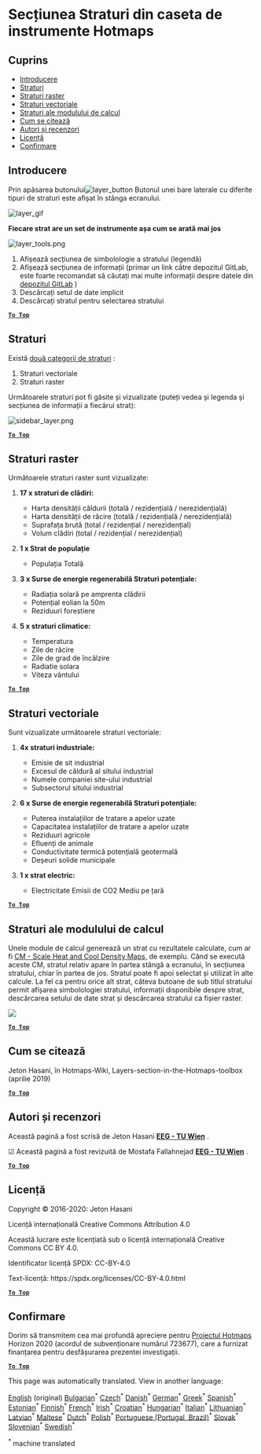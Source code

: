 <h1><a class="anchor" id="layers-section-in-the-hotmaps-toolbox" href="#layers-section-in-the-hotmaps-toolbox"><i class="fa fa-link"></i></a>Secțiunea Straturi din caseta de instrumente Hotmaps</h1><h2><a class="anchor" id="table-of-contents" href="#table-of-contents"><i class="fa fa-link"></i></a> Cuprins</h2><ul><li> <a href="#introduction">Introducere</a></li><li> <a href="#layers">Straturi</a></li><li> <a href="#raster-layers">Straturi raster</a></li><li> <a href="#vector-layers">Straturi vectoriale</a></li><li> <a href="#calculation-module-layers">Straturi ale modulului de calcul</a></li><li> <a href="#how-to-cite">Cum se citează</a></li><li> <a href="#authors-and-reviewers">Autori și recenzori</a></li><li> <a href="#license">Licență</a></li><li> <a href="#acknowledgement">Confirmare</a></li></ul><h2><a class="anchor" id="introduction" href="#introduction"><i class="fa fa-link"></i></a> Introducere</h2><p> Prin apăsarea butonului<img alt="layer_button" src="../images/general_tool_functionalities_and_structure/layers_button.PNG"/> Butonul unei bare laterale cu diferite tipuri de straturi este afișat în stânga ecranului.</p><p><img alt="layer_gif" src="../images/general_tool_functionalities_and_structure/layers.gif"/></p><p> <strong>Fiecare strat are un set de instrumente așa cum se arată mai jos</strong></p><p><img alt="layer_tools.png" src="../images/general_tool_functionalities_and_structure/layers_tools.png"/></p><ol><li> Afișează secțiunea de simbolologie a stratului (legendă)</li><li> Afișează secțiunea de informații (primar un link către depozitul GitLab, este foarte recomandat să căutați mai multe informații despre datele din <a href="https://gitlab.com/hotmaps">depozitul GitLab</a> )</li><li> Descărcați setul de date implicit</li><li> Descărcați stratul pentru selectarea stratului</li></ol><p> <a href="#table-of-contents"><strong><code>To Top</code></strong></a></p><h2><a class="anchor" id="layers" href="#layers"><i class="fa fa-link"></i></a> Straturi</h2><p> Există <a href="https://www.gislounge.com/geodatabases-explored-vector-and-raster-data">două categorii de straturi</a> :</p><ol><li> Straturi vectoriale</li><li> Straturi raster</li></ol><p> Următoarele straturi pot fi găsite și vizualizate (puteți vedea și legenda și secțiunea de informații a fiecărui strat):</p><p><img alt="sidebar_layer.png" src="../images/general_tool_functionalities_and_structure/all_layers.png"/></p><p> <a href="#table-of-contents"><strong><code>To Top</code></strong></a></p><h2><a class="anchor" id="raster-layers" href="#raster-layers"><i class="fa fa-link"></i></a> Straturi raster</h2><p> Următoarele straturi raster sunt vizualizate:</p><ol><li><p> <strong>17 x straturi de clădiri:</strong></p><ul><li> Harta densității căldurii (totală / rezidențială / nerezidențială)</li><li> Harta densității de răcire (totală / rezidențială / nerezidențială)</li><li> Suprafața brută (total / rezidențial / nerezidențial)</li><li> Volum clădiri (total / rezidențial / nerezidențial)</li></ul></li><li><p> <strong>1 x Strat de populație</strong></p><ul><li> Populația Totală</li></ul></li><li><p> <strong>3 x Surse de energie regenerabilă Straturi potențiale:</strong></p><ul><li> Radiația solară pe amprenta clădirii</li><li> Potențial eolian la 50m</li><li> Reziduuri forestiere</li></ul></li><li><p> <strong>5 x straturi climatice:</strong></p><ul><li> Temperatura</li><li> Zile de răcire</li><li> Zile de grad de încălzire</li><li> Radiatie solara</li><li> Viteza vântului</li></ul></li></ol><p> <a href="#table-of-contents"><strong><code>To Top</code></strong></a></p><h2><a class="anchor" id="vector-layers" href="#vector-layers"><i class="fa fa-link"></i></a> Straturi vectoriale</h2><p> Sunt vizualizate următoarele straturi vectoriale:</p><ol><li><p> <strong>4x straturi industriale:</strong></p><ul><li> Emisie de sit industrial</li><li> Excesul de căldură al sitului industrial</li><li> Numele companiei site-ului industrial</li><li> Subsectorul sitului industrial</li></ul></li><li><p> <strong>6 x Surse de energie regenerabilă Straturi potențiale:</strong></p><ul><li> Puterea instalațiilor de tratare a apelor uzate</li><li> Capacitatea instalațiilor de tratare a apelor uzate</li><li> Reziduuri agricole</li><li> Efluenți de animale</li><li> Conductivitate termică potențială geotermală</li><li> Deșeuri solide municipale</li></ul></li><li><p> <strong>1 x strat electric:</strong></p><ul><li> Electricitate Emisii de CO2 Mediu pe țară</li></ul></li></ol><p> <a href="#table-of-contents"><strong><code>To Top</code></strong></a></p><h2><a class="anchor" id="calculation-module-layers" href="#calculation-module-layers"><i class="fa fa-link"></i></a> Straturi ale modulului de calcul</h2><p> Unele module de calcul generează un strat cu rezultatele calculate, cum ar fi <a href="/en/CM-Scale-heat-and-cool-density-maps">CM - Scale Heat and Cool Density Maps,</a> de exemplu. Când se execută aceste CM, stratul relativ apare în partea stângă a ecranului, în secțiunea stratului, chiar în partea de jos. Stratul poate fi apoi selectat și utilizat în alte calcule. La fel ca pentru orice alt strat, câteva butoane de sub titlul stratului permit afișarea simbolologiei stratului, informații disponibile despre strat, descărcarea setului de date strat și descărcarea stratului ca fișier raster.</p><img src="/en/Layers-section-in-the-Hotmaps-toolbox/CM-Layer.JPG"/><p> <a href="#table-of-contents"><strong><code>To Top</code></strong></a></p><h2><a class="anchor" id="how-to-cite" href="#how-to-cite"><i class="fa fa-link"></i></a> Cum se citează</h2><p> Jeton Hasani, în Hotmaps-Wiki, Layers-section-in-the-Hotmaps-toolbox (aprilie 2019)</p><p> <a href="#table-of-contents"><strong><code>To Top</code></strong></a></p><h2><a class="anchor" id="authors-and-reviewers" href="#authors-and-reviewers"><i class="fa fa-link"></i></a> Autori și recenzori</h2><p> Această pagină a fost scrisă de Jeton Hasani <strong><a href="https://eeg.tuwien.ac.at/">EEG - TU Wien</a></strong> .</p><p> ☑ Această pagină a fost revizuită de Mostafa Fallahnejad <strong><a href="https://eeg.tuwien.ac.at/">EEG - TU Wien</a></strong> .</p><p> <a href="#table-of-contents"><strong><code>To Top</code></strong></a></p><h2><a class="anchor" id="license" href="#license"><i class="fa fa-link"></i></a> Licență</h2><p> Copyright © 2016-2020: Jeton Hasani</p><p> Licență internațională Creative Commons Attribution 4.0</p><p> Această lucrare este licențiată sub o licență internațională Creative Commons CC BY 4.0.</p><p> Identificator licență SPDX: CC-BY-4.0</p><p> Text-licență: https://spdx.org/licenses/CC-BY-4.0.html</p><p> <a href="#table-of-contents"><strong><code>To Top</code></strong></a></p><h2><a class="anchor" id="acknowledgement" href="#acknowledgement"><i class="fa fa-link"></i></a> Confirmare</h2><p> Dorim să transmitem cea mai profundă apreciere pentru <a href="https://www.hotmaps-project.eu">Proiectul Hotmaps</a> Horizon 2020 (acordul de subvenționare numărul 723677), care a furnizat finanțarea pentru desfășurarea prezentei investigații.</p><p> <a href="#table-of-contents"><strong><code>To Top</code></strong></a></p>
<!--- THIS IS A SUPER UNIQUE IDENTIFIER -->

This page was automatically translated. View in another language:

[English](../en/Layers-section-in-the-Hotmaps-toolbox) (original) [Bulgarian](../bg/Layers-section-in-the-Hotmaps-toolbox)<sup>\*</sup> [Czech](../cs/Layers-section-in-the-Hotmaps-toolbox)<sup>\*</sup> [Danish](../da/Layers-section-in-the-Hotmaps-toolbox)<sup>\*</sup> [German](../de/Layers-section-in-the-Hotmaps-toolbox)<sup>\*</sup> [Greek](../el/Layers-section-in-the-Hotmaps-toolbox)<sup>\*</sup> [Spanish](../es/Layers-section-in-the-Hotmaps-toolbox)<sup>\*</sup> [Estonian](../et/Layers-section-in-the-Hotmaps-toolbox)<sup>\*</sup> [Finnish](../fi/Layers-section-in-the-Hotmaps-toolbox)<sup>\*</sup> [French](../fr/Layers-section-in-the-Hotmaps-toolbox)<sup>\*</sup> [Irish](../ga/Layers-section-in-the-Hotmaps-toolbox)<sup>\*</sup> [Croatian](../hr/Layers-section-in-the-Hotmaps-toolbox)<sup>\*</sup> [Hungarian](../hu/Layers-section-in-the-Hotmaps-toolbox)<sup>\*</sup> [Italian](../it/Layers-section-in-the-Hotmaps-toolbox)<sup>\*</sup> [Lithuanian](../lt/Layers-section-in-the-Hotmaps-toolbox)<sup>\*</sup> [Latvian](../lv/Layers-section-in-the-Hotmaps-toolbox)<sup>\*</sup> [Maltese](../mt/Layers-section-in-the-Hotmaps-toolbox)<sup>\*</sup> [Dutch](../nl/Layers-section-in-the-Hotmaps-toolbox)<sup>\*</sup> [Polish](../pl/Layers-section-in-the-Hotmaps-toolbox)<sup>\*</sup> [Portuguese (Portugal, Brazil)](../pt/Layers-section-in-the-Hotmaps-toolbox)<sup>\*</sup>  [Slovak](../sk/Layers-section-in-the-Hotmaps-toolbox)<sup>\*</sup> [Slovenian](../sl/Layers-section-in-the-Hotmaps-toolbox)<sup>\*</sup> [Swedish](../sv/Layers-section-in-the-Hotmaps-toolbox)<sup>\*</sup> 

<sup>\*</sup> machine translated
